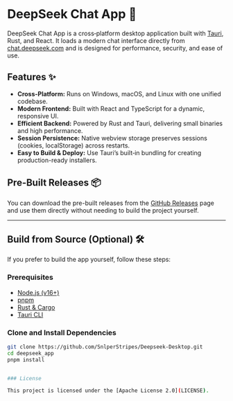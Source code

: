 # DeepSeek Chat App 🚀

DeepSeek Chat App is a cross‑platform desktop application built with [Tauri](https://tauri.app), Rust, and React. It loads a modern chat interface directly from [chat.deepseek.com](https://chat.deepseek.com) and is designed for performance, security, and ease of use.

## Features ✨

- **Cross-Platform:** Runs on Windows, macOS, and Linux with one unified codebase.
- **Modern Frontend:** Built with React and TypeScript for a dynamic, responsive UI.
- **Efficient Backend:** Powered by Rust and Tauri, delivering small binaries and high performance.
- **Session Persistence:** Native webview storage preserves sessions (cookies, localStorage) across restarts.
- **Easy to Build & Deploy:** Use Tauri’s built‑in bundling for creating production-ready installers.

## Pre-Built Releases 📦

You can download the pre-built releases from the [GitHub Releases](https://github.com/SnlperStripes/Deepseek-Desktop/releases) page and use them directly without needing to build the project yourself.

---

## Build from Source (Optional) 🛠

If you prefer to build the app yourself, follow these steps:

### Prerequisites

- [Node.js (v16+)](https://nodejs.org/)
- [pnpm](https://pnpm.io/)
- [Rust & Cargo](https://www.rust-lang.org/)
- [Tauri CLI](https://tauri.app/v2/guides/getting-started/setup)

### Clone and Install Dependencies

```bash
git clone https://github.com/SnlperStripes/Deepseek-Desktop.git
cd deepseek_app
pnpm install


### License

This project is licensed under the [Apache License 2.0](LICENSE).